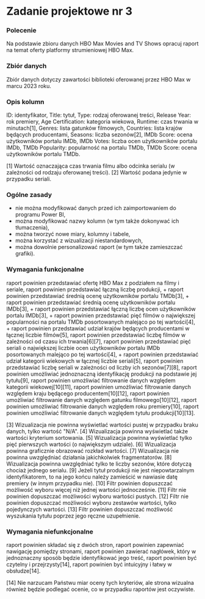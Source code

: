 # Zadanie projektowe nr 3

### Polecenie

Na podstawie zbioru danych HBO Max Movies and TV Shows opracuj raport na temat oferty platformy strumieniowej HBO Max.

### Zbiór danych

Zbiór danych dotyczy zawartości biblioteki oferowanej przez HBO Max w marcu 2023 roku.

### Opis kolumn

ID: identyfikator,
Title: tytuł,
Type: rodzaj oferowanej treści,
Release Year: rok premiery,
Age Certification: kategoria wiekowa,
Runtime: czas trwania w minutach[1],
Genres: lista gatunków filmowych,
Countries: lista krajów będących producentami,
Seasons: liczba sezonów[2],
IMDb Score: ocena użytkowników portalu IMDb,
IMDb Votes: liczba ocen użytkowników portalu IMDb,
TMDb Popularity: popularność na portalu TMDb,
TMDb Score: ocena użytkowników portalu TMDb.

[1] Wartość oznaczająca czas trwania filmu albo odcinka serialu (w zależności od rodzaju oferowanej treści).
[2] Wartość podana jedynie w przypadku seriali.

### Ogólne zasady

- nie można modyfikować danych przed ich zaimportowaniem do programu Power BI,
- można modyfikować nazwy kolumn (w tym także dokonywać ich tłumaczenia),
- można tworzyć nowe miary, kolumny i tabele,
- można korzystać z wizualizacji niestandardowych,
- można dowolnie personalizować raport (w tym także zamieszczać grafiki).

### Wymagania funkcjonalne

raport powinien przedstawiać ofertę HBO Max z podziałem na filmy i seriale,
raport powinien przedstawiać łączną liczbę produkcji, +
raport powinien przedstawiać średnią ocenę użytkowników portalu TMDb[3], +
raport powinien przedstawiać średnią ocenę użytkowników portalu IMDb[3], +
raport powinien przedstawiać łączną liczbę ocen użytkowników portalu IMDb[3], +
raport powinien przedstawiać pięć filmów o największej popularności na portalu TMDb posortowanych malejąco po tej wartości[4], +
raport powinien przedstawiać udział krajów będących producentami w łącznej liczbie filmów[5],
raport powinien przedstawiać liczbę filmów w zależności od czasu ich trwania[6][7],
raport powinien przedstawiać pięć seriali o największej liczbie ocen użytkowników portalu IMDb posortowanych malejąco po tej wartości[4], +
raport powinien przedstawiać udział kategorii wiekowych w łącznej liczbie seriali[5],
raport powinien przedstawiać liczbę seriali w zależności od liczby ich sezonów[7][8],
raport powinien umożliwiać jednoznaczną identyfikację produkcji na podstawie jej tytułu[9],
raport powinien umożliwiać filtrowanie danych względem kategorii wiekowej[10][11],
raport powinien umożliwiać filtrowanie danych względem kraju będącego producentem[10][12],
raport powinien umożliwiać filtrowanie danych względem gatunku filmowego[10][12],
raport powinien umożliwiać filtrowanie danych względem roku premiery[10],
raport powinien umożliwiać filtrowanie danych względem tytułu produkcji[10][13].

[3] Wizualizacja nie powinna wyświetlać wartości pustej w przypadku braku danych, tylko wartość "N/A".
[4] Wizualizacja powinna wyświetlać także wartości kryterium sortowania.
[5] Wizualizacja powinna wyświetlać tylko pięć pierwszych wartości (o największym udziale).
[6] Wizualizacja powinna graficznie obrazować rozkład wartości.
[7] Wizualizacja nie powinna uwzględniać działania jakichkolwiek fragmentatorów.
[8] Wizualizacja powinna uwzględniać tylko te liczby sezonów, które dotyczą chociaż jednego serialu.
[9] Jeżeli tytuł produkcji nie jest niepowtarzalnym identyfikatorem, to na jego końcu należy zamieścić w nawiasie datę premiery (w innym przypadku nie).
[10] Filtr powinien dopuszczać możliwość wyboru więcej niż jednej wartości jednocześnie.
[11] Filtr nie powinien dopuszczać możliwości wyboru wartości pustych.
[12] Filtr nie powinien dopuszczać możliwości wyboru zestawów wartości, tylko pojedynczych wartości.
[13] Filtr powinien dopuszczać możliwość wyszukania tytułu poprzez jego ręczne uzupełnienie.

### Wymagania niefunkcjonalne

raport powinien składać się z dwóch stron,
raport powinien zapewniać nawigację pomiędzy stronami,
raport powinien zawierać nagłówek, który w jednoznaczny sposób będzie identyfikować jego treść,
raport powinien być czytelny i przejrzysty[14],
raport powinien być intuicyjny i łatwy w obsłudze[14].

[14] Nie narzucam Państwu miar oceny tych kryteriów, ale strona wizualna również będzie podlegać ocenie, co w przypadku raportów jest oczywiste.
